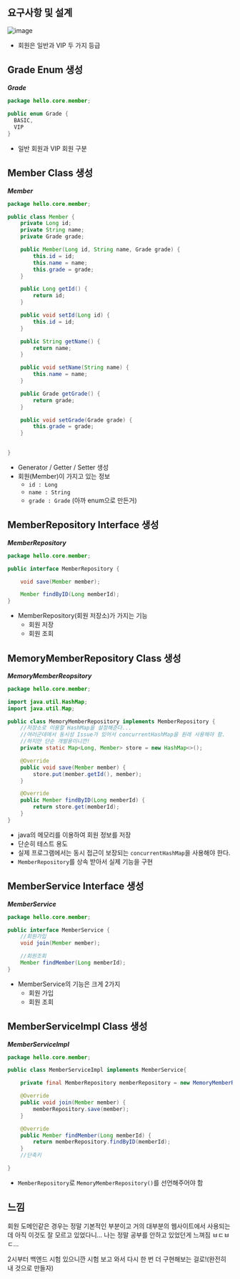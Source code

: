 ## 요구사항 및 설계
![image](https://user-images.githubusercontent.com/39082893/104604082-68fc3200-56c0-11eb-8fca-a4fc59623cff.png)
* 회원은 일반과 VIP 두 가지 등급

## Grade Enum 생성
***Grade***
```java
package hello.core.member;  
  
public enum Grade {  
  BASIC,  
  VIP  
}
```
* 일반 회원과 VIP 회원 구분

## Member Class 생성
***Member***
```java
package hello.core.member;

public class Member {
    private Long id;
    private String name;
    private Grade grade;

    public Member(Long id, String name, Grade grade) {
        this.id = id;
        this.name = name;
        this.grade = grade;
    }

    public Long getId() {
        return id;
    }

    public void setId(Long id) {
        this.id = id;
    }

    public String getName() {
        return name;
    }

    public void setName(String name) {
        this.name = name;
    }

    public Grade getGrade() {
        return grade;
    }

    public void setGrade(Grade grade) {
        this.grade = grade;
    }

    
}
```
* Generator / Getter / Setter 생성
* 회원(Member)이 가지고 있는 정보
	* `id : Long`
	* `name : String`
	* `grade : Grade` (아까 enum으로 만든거)

## MemberRepository Interface 생성

***MemberRepository***
```java
package hello.core.member;

public interface MemberRepository {

    void save(Member member);

    Member findByID(Long memberId);
}
```
* MemberRepository(회원 저장소)가 가지는 기능
	* 회원 저장
	* 회원 조회

## MemoryMemberRepository Class 생성
***MemoryMemberReopsitory***
```java
package hello.core.member;

import java.util.HashMap;
import java.util.Map;

public class MemoryMemberRepository implements MemberRepository {
    //저장소로 이용할 HashMap을 설정해준다...
    //여러군데에서 동시성 Issue가 있어서 concurrentHashMap을 원래 사용해야 함.
    //하지만 단순 개발용이니깐!
    private static Map<Long, Member> store = new HashMap<>();

    @Override
    public void save(Member member) {
        store.put(member.getId(), member);
    }

    @Override
    public Member findByID(Long memberId) {
        return store.get(memberId);
    }
}
```
* java의 메모리를 이용하여 회원 정보를 저장
* 단순히 테스트 용도
* 실제 프로그램에서는 동시 접근이 보장되는 `concurrentHashMap`을 사용해야 한다.
* `MemberRepository`를 상속 받아서 실제 기능을 구현

## MemberService Interface 생성
***MemberService***
```java
package hello.core.member;

public interface MemberService {
    //회원가입
    void join(Member member);

    //회원조회
    Member findMember(Long memberId);
}
```
* MemberService의 기능은 크게 2가지
	* 회원 가입
	* 회원 조회
	
## MemberServiceImpl Class 생성
***MemberServiceImpl***
```java
package hello.core.member;

public class MemberServiceImpl implements MemberService{

    private final MemberRepository memberRepository = new MemoryMemberRepository();

    @Override
    public void join(Member member) {
        memberRepository.save(member);
    }

    @Override
    public Member findMember(Long memberId) {
        return memberRepository.findByID(memberId);
    }
    //단축키

}
```
* `MemberRepository`로 `MemoryMemberRepository()`를 선언해주어야 함

## 느낌
회원 도메인같은 경우는 정말 기본적인 부분이고 거의 대부분의 웹사이트에서 사용되는데 아직 이것도 잘 모르고 있었다니... 나는 정말 공부를 안하고 있었던게 느껴짐 ㅂㄷㅂㄷ...

2시부터 백엔드 시험 있으니깐 시험 보고 와서 다시 한 번 더 구현해보는 걸로!(완전히 내 것으로 만들자)
